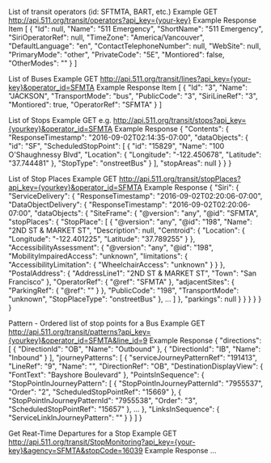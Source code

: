 List of transit operators (id: SFTMTA, BART, etc.)
Example GET
http://api.511.org/transit/operators?api_key={your-key}
Example Response Item
[  {
    "Id": null,
    "Name": "511 Emergency",
    "ShortName": "511 Emergency",
    "SiriOperatorRef": null,
    "TimeZone": "America/Vancouver",
    "DefaultLanguage": "en",
    "ContactTelephoneNumber": null,
    "WebSite": null,
    "PrimaryMode": "other",
    "PrivateCode": "5E",
    "Montiored": false,
    "OtherModes": ""
  } ]

List of Buses
Example GET
http://api.511.org/transit/lines?api_key={your-key}&operator_id=SFMTA
Example Response Item
[  {
    "Id": "3",
    "Name": "JACKSON",
    "TransportMode": "bus",
    "PublicCode": "3",
    "SiriLineRef": "3",
    "Montiored": true,
    "OperatorRef": "SFMTA"
  } ]

List of Stops
Example GET
e.g. http://api.511.org/transit/stops?api_key={yourkey}&operator_id=SFMTA
Example Response
{
  "Contents": {
    "ResponseTimestamp": "2016-09-02T02:14:35-07:00",
    "dataObjects": {
      "id": "SF",
      "ScheduledStopPoint": [
        {
          "id": "15829",
          "Name": "100 O'Shaughnessy Blvd",
          "Location": {
            "Longitude": "-122.450678",
            "Latitude": "37.744481"
          },
          "StopType": "onstreetBus"
        }
      ],
      "stopAreas": null
    }
  }
}

List of Stop Places
Example GET 
http://api.511.org/transit/stopPlaces?api_key={yourkey}&operator_id=SFMTA
Example Response
{
  "Siri": {
    "ServiceDelivery": {
      "ResponseTimestamp": "2016-09-02T02:20:06-07:00",
      "DataObjectDelivery": {
        "ResponseTimestamp": "2016-09-02T02:20:06-07:00",
        "dataObjects": {
          "SiteFrame": {
            "@version": "any",
            "@id": "SFMTA",
            "stopPlaces": {
              "StopPlace": [
                {
                  "@version": "any",
                  "@id": "198",
                  "Name": "2ND ST &amp; MARKET ST",
                  "Description": null,
                  "Centroid": {
                    "Location": {
                      "Longitude": "-122.401225",
                      "Latitude": "37.789255"
                    }
                  },
                  "AccessibilityAssessment": {
                    "@version": "any",
                    "@id": "198",
                    "MobilityImpairedAccess": "unknown",
                    "limitations": {
                      "AccessibilityLimitation": {
                        "WheelchairAccess": "unknown"
                      }
                    }
                  },
                  "PostalAddress": {
                    "AddressLine1": "2ND ST & MARKET ST",
                    "Town": "San Francisco"
                  },
                  "OperatorRef": {
                    "@ref": "SFMTA"
                  },
                  "adjacentSites": {
                    "ParkingRef": {
                      "@ref": ""
                    }
                  },
                  "PublicCode": "198",
                  "TransportMode": "unknown",
                  "StopPlaceType": "onstreetBus"
                },
                ...
              ]
            },
            "parkings": null
          }
        }
      }
    }
  }
}

Pattern - Ordered list of stop points for a Bus
Example GET
http://api.511.org/transit/patterns?api_key={yourkey}&operator_id=SFMTA&line_id=9
Example Response
{
  "directions": [
    {
      "DirectionId": "OB",
      "Name": "Outbound"
    },
    {
      "DirectionId": "IB",
      "Name": "Inbound"
    }
  ],
  "journeyPatterns": [
    {
      "serviceJourneyPatternRef": "191413",
      "LineRef": "9",
      "Name": "",
      "DirectionRef": "OB",
      "DestinationDisplayView": {
        "FontText": "Bayshore Boulevard"
      },
      "PointsInSequence": {
        "StopPointInJourneyPattern": [
          {
            "StopPointInJourneyPatternId": "7955537",
            "Order": "2",
            "ScheduledStopPointRef": "15669"
          },
          {
            "StopPointInJourneyPatternId": "7955538",
            "Order": "3",
            "ScheduledStopPointRef": "15657"
          },
          ...
      },
      "LinksInSequence": {
        "ServiceLinkInJourneyPattern": ""
      }
    }
  ]
}

Get Reat-Time Departures for a Stop
Example GET
http://api.511.org/transit/StopMonitoring?api_key={your-key}&agency=SFMTA&stopCode=16039
Example Response
...

